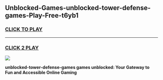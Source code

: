 
## Unblocked-Games-unblocked-tower-defense-games-Play-Free-t6yb1
<h3>
<a href="https://premium76.site?title=unblocked-tower-defense-games&ref=19M">CLICK TO PLAY</a></h3>
<hr>

<h3>
<a href="https://premium76.site?title=unblocked-tower-defense-games&ref=19M">CLICK 2 PLAY</a>
  
</h3>

<a href="https://premium76.site?title=unblocked-tower-defense-games&ref=19M"><img src="https://clearcache.store/games.png"></a>


**unblocked-tower-defense-games games unblocked: Your Gateway to Fun and Accessible Online Gaming**
